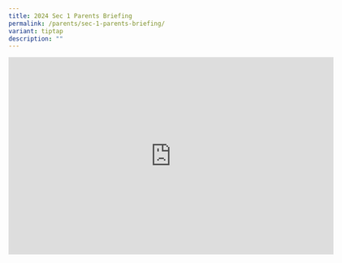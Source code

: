 ```yaml
---
title: 2024 Sec 1 Parents Briefing
permalink: /parents/sec-1-parents-briefing/
variant: tiptap
description: ""
---
```

<div class="iframe-wrapper">
<iframe height="389" width="640" allowfullscreen="true" frameborder="0" src="https://docs.google.com/presentation/d/e/2PACX-1vQudurGfiQmqcWhr4l-bUJMOk51z9Go4XIlYPyyuSed4A3f1pwEjx-NC6TN2H1Rww/embed?start=true&amp;loop=true&amp;delayms=3000"></iframe>
</div>
<p></p>